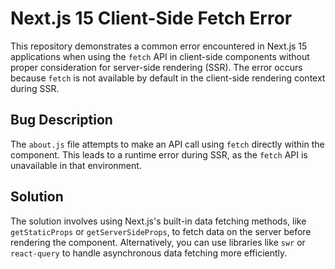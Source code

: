 # Next.js 15 Client-Side Fetch Error
This repository demonstrates a common error encountered in Next.js 15 applications when using the `fetch` API in client-side components without proper consideration for server-side rendering (SSR).  The error occurs because `fetch` is not available by default in the client-side rendering context during SSR.

## Bug Description
The `about.js` file attempts to make an API call using `fetch` directly within the component. This leads to a runtime error during SSR, as the `fetch` API is unavailable in that environment.

## Solution
The solution involves using Next.js's built-in data fetching methods, like `getStaticProps` or `getServerSideProps`, to fetch data on the server before rendering the component. Alternatively, you can use libraries like `swr` or `react-query` to handle asynchronous data fetching more efficiently.